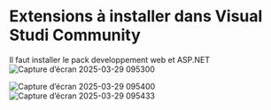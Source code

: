 # Extensions à installer dans Visual Studi Community
Il faut installer le pack developpement web et ASP.NET
![Capture d’écran 2025-03-29 095300](https://github.com/user-attachments/assets/9b3a870c-cfcd-4f64-b5b0-7b89732dedd5)


![Capture d’écran 2025-03-29 095400](https://github.com/user-attachments/assets/19e0e926-e9b8-4d4c-b349-a260e033f407)
![Capture d’écran 2025-03-29 095433](https://github.com/user-attachments/assets/4aaa831e-d045-4cf0-a0c8-ce2e7580066c)
